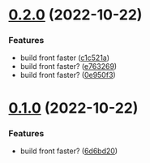 # [0.2.0](https://github.com/aldor007/mkaciuba/compare/photos-0.1.0...photos-0.2.0) (2022-10-22)


### Features

* build front faster ([c1c521a](https://github.com/aldor007/mkaciuba/commit/c1c521a26126a888eecc6dddbeec9e1d96410db5))
* build front faster? ([e763269](https://github.com/aldor007/mkaciuba/commit/e76326972f0aec09dda95d10e459f03d02af55b0))
* build front faster? ([0e950f3](https://github.com/aldor007/mkaciuba/commit/0e950f3bb03eb436ca81a45425f0fc42b1d133ff))

# [0.1.0](https://github.com/aldor007/mkaciuba/compare/photos-0.0.95...photos-0.1.0) (2022-10-22)


### Features

* build front faster? ([6d6bd20](https://github.com/aldor007/mkaciuba/commit/6d6bd20ef9b8365b4607f9748419ad61e202d9cb))
